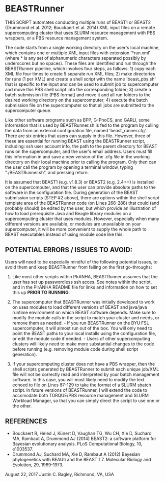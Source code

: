 # BEASTRunner

THIS SCRIPT automates conducting multiple runs of BEAST1 or BEAST2 (Drummond et al. 2012; Bouckaert et al. 2014) XML input files on a remote supercomputing cluster that uses SLURM resource management with PBS wrappers, or a PBS resource management system.

The code starts from a single working directory on the user's local machine, which contains one or multiple XML input files with extension '\*run.xml' (where * is any set of alphanumeric characters separated possibly by underscores but no spaces). These files are identified and run through the BEASTRunner pipeline, which involves four steps, as follows: 1) copy each XML file four times to create 5 separate run XML files; 2) make directories for runs (1 per XML) and create a shell script with the name 'beast\_pbs.sh' that is specific to the input and can be used to submit job to supercomputer and move this PBS shell script into the corresponding folder; 3) create a batch submission file (PBS format) and move it and all run folders to the desired working directory on the supercomputer; 4) execute the batch submission file on the supercomputer so that all jobs are submitted to the supercomputer queue.

Like other software programs such as BPP, G-PhoCS, and GARLI, some information that is used by BEASTRunner.sh is fed to the program by culling the data from an external configuration file, named 'beast\_runner.cfg'. There are six entries that users can supply in this file. However, three of these are essential for running BEAST using the BEASTRunner script, including: ssh user account info, the path to the parent directory for BEAST runs on the supercomputer, and the user's email address. Users must fill this information in and save a new version of the .cfg file in the working directory on their local machine prior to calling the program. Only then can the user call the program by opening a terminal window, typing "./BEASTRunner.sh", and pressing return.

It is assumed that BEAST1 (e.g. v1.8.3) or BEAST2 (e.g. 2.4++) is installed on the supercomputer, and that the user can provide absolute paths to the software in the configuration file. During generation of the BEAST submission scripts (STEP #2 above), there are options within the shell script template area of the BEASTRunner code (on Lines 268-288) that could (and probably should) be edited by the user, but which provide an illustration of how to load prerequisite Java and Beagle library modules on a supercomputing cluster that uses modules. However, especially when many different versions are available, or modules are unavailable on your supercomputer, it will be more convenient to supply the whole path to BEAST executables instead of using module code like this. 

## POTENTIAL ERRORS / ISSUES TO AVOID:

Users will need to be especially mindful of the following potential issues, to avoid them and keep BEASTRunner from failing on the first go-throughs:

1. Like most other scripts within PIrANHA, BEASTRunner assumes that the user has set
   up passwordless ssh acces. See notes within the script, and in the PIrANHA README
   file for links and information on how to set this up **PRIOR TO RUNNING**.

2. The supercomputer that BEASTRunner was initially developed to work on uses modules
   to load different versions of BEAST and java/java runtime environment on which
   BEAST software depends. Make sure to modify the module calls in the script to match 
   your cluster and needs, or remove them as needed. 
       - If you run BEASTRunner on the BYU FSL supercomputer, it will almost run out 
         of the box. You will only need to point the BEAST paths to your local installs
         using the configuration file, or edit the module code if needed.
       - Users of other supercomputing clusters will likely need to make more substantial
         changes to the code before running (e.g. removing module code during shell 
         script generation).

3. If your supercomputing cluster does not have a PBS wrapper, then the shell scripts
   generated by BEASTRunner to submit each unique job/XML file will not be correctly
   read and interpreted by your batch management software. In this case, you will
   most likely need to modify the text echoed to file on Lines 87-129 to take the 
   format of a SLURM sbatch script. In future versions of BEASTRunner, I will extend
   the code to accomodate both TORQUE/PBS resource management and SLURM Workload
   Manager, so that you can simply direct the script to use one or the other. 

## REFERENCES

- Bouckaert R, Heled J, Künert D, Vaughan TG, Wu CH, Xie D, Suchard MA, Rambaut A, Drummond AJ 
(2014) BEAST2: a software platform for Bayesian evolutionary analysis. PLoS Computational 
Biology, 10, e1003537.
- Drummond AJ, Suchard MA, Xie D, Rambaut A (2012) Bayesian phylogenetics with BEAUti and the 
BEAST 1.7. Molecular Biology and Evolution, 29, 1969-1973.

August 22, 2017
Justin C. Bagley, Richmond, VA, USA
